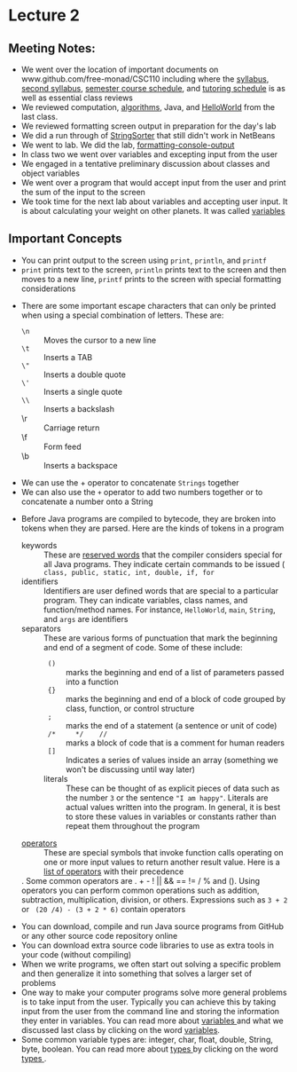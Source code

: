 <!DOCTYPE html>
<html>
<head>
</head>
<body>
<h1> Lecture 2 </h1>
<h2> Meeting Notes: </h2>
<ul>
	<li> We went over the location of important documents on www.github.com/free-monad/CSC110 including where the <a href="https://github.com/free-monad/CSC110/blob/master/course-documents/syllabus-CSC110-Fall-2019.pdf">syllabus</a>, <a href="https://github.com/free-monad/CSC110/blob/master/course-documents/syllabus.md">second syllabus</a>, <a href="https://github.com/free-monad/CSC110/blob/master/course-documents/semester-schedule.md">semester course schedule</a>, and <a href="https://github.com/free-monad/CSC110/blob/master/course-documents/Fall-2019-Tutoring-Schedule.pdf">tutoring schedule</a> is as well as essential class reviews </li>
	<li> We reviewed computation, <a href="https://github.com/free-monad/CSC110/blob/master/reviews/algorithms.md">algorithms</a>, Java, and <a href="https://github.com/free-monad/CSC110/blob/master/labs/hello-world.md">HelloWorld</a> from the last class. </li>
	<li> We reviewed formatting screen output in preparation for the day's lab</li>
	<li> We did a run through of <a href="https://github.com/PeterAdamson/CS2043-StringSorter">StringSorter</a> that still didn't work in NetBeans </li>
	<li> We went to lab. We did the lab, <a href="https://github.com/free-monad/CSC110/blob/master/labs/formatting-console-output.md">formatting-console-output</a> </li>
	<li> In class two we went over variables and excepting input from the user </li>
	<li> We engaged in a tentative preliminary discussion about classes and object variables </li>
	<li> We went over a program that would accept input from the user and print the sum of the input to the screen </li>
	<li> We took time for the next lab about variables and accepting user input. It is about calculating your weight on other planets. It was called <a href="https://github.com/free-monad/CSC110/blob/master/labs/variables.md">variables</a> </li>
</ul>
<h2> Important Concepts </h2>
<ul>
	<li> You can print output to the screen using <code>print</code>, <code>println</code>, and <code>printf</code> </li>
	<li> <code>print</code> prints text to the screen, <code>println</code> prints text to the screen and then moves to a new line, <code>printf</code> prints to the screen with special formatting considerations</li>
	<li> 
			<p>There are some important escape characters that can only be printed when using a special combination of letters. These are:</p>
			<dl>
				<dt><code>\n</code></dt>
				<dd>Moves the cursor to a new line</dd>
				<dt><code>\t</code></dt>
				<dd>Inserts a TAB</dd>
				<dt><code>\"</code></dt>
				<dd>Inserts a double quote</dd>
				<dt><code>\'</code></dt>
				<dd>Inserts a single quote</dd>
				<dt><code>\\</code></dt>
				<dd>Inserts a backslash</dd>
				<dt>\r</dt>
				<dd>Carriage return</dd>
				<dt>\f</dt>
				<dd>Form feed</dd>
				<dt>\b</dt>
				<dd>Inserts a backspace</dd>
			</dl>
	</li>
	<li> We can use the + operator to concatenate <code>Strings</code> together</li>
	<li> We can also use the <code>+</code> operator to add two numbers together or to concatenate a number onto a String </li>
	<li>
		<p> Before Java programs are compiled to bytecode, they are broken into tokens when they are parsed. Here are the kinds of tokens in a program </p>
		<dl>
			<dt> keywords </dt>
			<dd> These are <a href="https://github.com/free-monad/CSC110/blob/master/reviews/cheatsheets/java-keywords.md">reserved words</a> that the compiler considers special for all Java programs. They indicate certain commands to be issued (<code> class, public, static, int, double, if, for</code></dd>
			<dt> identifiers </dt>
			<dd> Identifiers are user defined words that are special to a particular program. They can indicate variables, class names, and function/method names. For instance, <code>HelloWorld</code>, <code>main</code>, <code>String</code>, and <code>args</code> are identifiers
 </dd>
			<dt> separators </dt>
			<dd> These are various forms of punctuation that mark the beginning and end of a segment of code. Some of these include:
				<dl>
					<dt><code> ()</code> </dt>
					<dd> marks the beginning and end of a list of parameters passed into a function </dd>
					<dt><code> {} </code> </dt>
					<dd> marks the beginning and end of a block of code grouped by class, function, or control structure</dd>
					<dt><code> ;</code> </dt>
					<dd> marks the end of a statement (a sentence or unit of code) </dd>
					<dt> <code> /*     */    // </code> </dt>
					<dd> marks a block of code that is a comment for human readers</dd>
					<dt> <code> []</code></dt>
					<dd> Indicates a series of values inside an array (something we won't be discussing until way later)</dd>
			<dt> literals <dt>
			<dd> These can be thought of as explicit pieces of data such as the number <code>3</code> or the sentence <code>"I am happy"</code>. Literals are actual values written into the program. In general, it is best to store these values in variables or constants rather than repeat them throughout the program</dd>
				</dl>
			</dd>
			<dt> <a href="https://github.com/free-monad/CSC110/blob/master/reviews/operators.md">operators</a> </dt>
			<dd>These are special symbols that invoke function calls operating on one or more input values to return another result value. Here is a <a href="https://github.com/free-monad/CSC110/blob/master/reviews/cheatsheets/operator-precedence.md">list of operators</a> with their precedence</dd>. Some common operators are . + - ! || && == != / % and (). Using operators you can perform common operations such as addition, subtraction, multiplication, division, or others. Expressions such as <code>3 + 2</code> or <code> (20 /4) - (3 + 2 * 6)</code> contain operators</dd>
		</dl>
	<li> You can download, compile and run Java source programs from GitHub or any other source code repository online </li>
	<li> You can download extra source code libraries to use as extra tools in your code (without compiling)</li>
	<li> When we write programs, we often start out solving a specific problem and then generalize it into something that solves a larger set of problems </li>
	<li> One way to make your computer programs solve more general problems is to take input from the user. Typically you can achieve this by taking input from the user from the command line and storing the information they enter in variables. You can read more about <a href="https://github.com/free-monad/CSC110/blob/master/reviews/variables.md"> variables </a> and what we discussed last class by clicking on the word <a href="https://github.com/free-monad/CSC110/blob/master/reviews/variables.md">variables</a>.</li> 	
	<li> Some common variable types are: integer, char, float, double, String, byte, boolean. You can read more about <a href="https://github.com/free-monad/CSC110/blob/master/reviews/types.md"> types </a> by clicking on the word <a href="https://github.com/free-monad/CSC110/blob/master/reviews/types.md"> types </a>.</li>
</ul>
</body>
</html>
